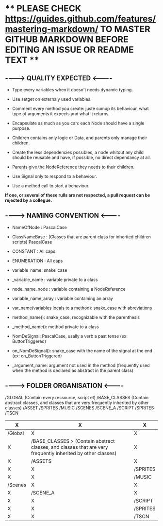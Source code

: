 # ** PLEASE CHECK https://guides.github.com/features/mastering-markdown/ TO MASTER GITHUB MARKDOWN BEFORE EDITING AN ISSUE OR README TEXT **

## ----> QUALITY EXPECTED <----

* Type every variables when it doesn't needs dynamic typing.
* Use setget on externaly used variables.

* Comment every method you create: juste sumup its behaviour, what type of arguments it expects and what it returns.

* Encapsulate as much as you can: each Node should have a single purpose.
* Children contains only logic or Data, and parents only manage their children.

* Create the less dependencies possibles, a node whitout any child should be reusable and have, if possible, no direct dependancy at all.
* Parents give the NodeReference they needs to their children.

* Use Signal only to respond to a behaviour.
* Use a method call to start a behaviour.

**If one, or several of these rulls are not respected, a pull request can be rejected by a collegue.**


## ----> NAMING CONVENTION <----

* NameOfNode : PascalCase

* ClassNameBase : (Classes that are parent class for inherited children scripts) PascalCase

* CONSTANT : All caps
* ENUMERATION : All caps

* variable_name: snake_case
* _variable_name : variable private to a class
* node_name_node : variable containing a NodeReference
* variable_name_array : variable containing an array
* var_name(variables locals to a method): snake_case with abreviations

* method_name(): snake_case, recognizable with the parenthesis
* _method_name(): method private to a class

* NomDeSignal: PascalCase, usally a verb a past tense (ex: ButtonTriggered)
* on_NomDeSignal(): snake_case with the name of the signal at the end (ex: on_ButtonTriggered)
* _argument_name: argument not used in the method (frequently used when the method is declared as abstract in the parent class)



## ----> FOLDER ORGANISATION <----

/GLOBAL (Contain every ressource, script et)
    /BASE_CLASSES (Contain abstract classes, and classes that are very frequently inherited by other classes)
    /ASSET
        /SPRITES
        /MUSIC
/SCENES
    /SCENE_A
        /SCRIPT
        /SPRITES
        /TSCN
        
X|X|X
-|-|-
/Global | X| X
X | /BASE_CLASSES > (Contain abstract classes, and classes that are very frequently inherited by other classes) | X
X | /ASSETS | X
X | X | /SPRITES
X | X | /MUSIC
/Scenes | X | X
X | /SCENE_A | X
X | X | /SCRIPT
X | X | /SPRITES
X | X | /TSCN
